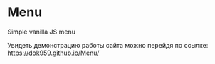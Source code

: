 # Menu
Simple vanilla JS menu

Увидеть демонстрацию работы сайта можно перейдя по ссылке: https://dok959.github.io/Menu/
